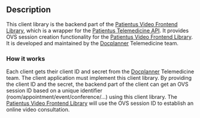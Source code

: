 ## Description

This client library is the backend part of the [Patientus Video Frontend Library](https://packages.patientus.de/repository/de.patientus.npm/), which is a wrapper for the [Patientus Telemedicine API](https://security.patientus.de/api/open-api-service/doc/). It provides OVS session creation functionality for the [Patientus Video Frontend Library](https://packages.patientus.de/repository/de.patientus.npm/). It is developed and maintained by the [Docplanner](https://www.docplanner.com/) Telemedicine team.

### How it works

Each client gets their client ID and secret from the [Docplanner](https://www.docplanner.com/) Telemedicine team. The client application must implement this client library. By providing the client ID and the secret, the backend part of the client can get an OVS session ID based on a unique identifier (room/appointment/event/conference/...) using this client library. The [Patientus Video Frontend Library](https://packages.patientus.de/repository/de.patientus.npm/) will use the OVS session ID to establish an online video consultation.
